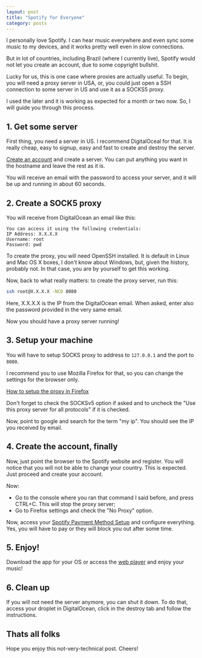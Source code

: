 ```yaml
---
layout: post
title: "Spotify for Everyone"
category: posts
---
```


I personally love Spotify. I can hear music everywhere and even
sync some music to my devices, and it works pretty well even in
slow connections.

But in lot of countries, including Brazil (where I currently live),
Spotify would not let you create an account, due to some copyright
bullshit.

Lucky for us, this is one case where proxies are actually useful.
To begin, you will need a proxy server in USA, or, you could just
open a SSH connection to some server in US and use it as a SOCKS5
proxy.

I used the later and it is working as expected for a month or two
now. So, I will guide you through this process.

## 1. Get some server

First thing, you need a server in US. I recommend DigitalOceal for
that. It is really cheap, easy to signup, easy and fast to create
and destroy the server.

[Create an account](https://www.digitalocean.com/?refcode=7e8e9efb2f77)
and create a server. You can put anything you want in the
hostname and leave the rest as it is.

You will receive an email with the password to access your server,
and it will be up and running in about 60 seconds.


## 2. Create a SOCK5 proxy

You will receive from DigitalOcean an email like this:

    You can access it using the following credentials:
    IP Address: X.X.X.X
    Username: root
    Password: pwd

To create the proxy, you will need OpenSSH installed. It is default
in Linux and Mac OS X boxes, I don't know about Windows, but,
given the history, probably not. In that case, you are by yourself
to get this working.

Now, back to what really matters: to create the proxy server, run this:

```bash
ssh root@X.X.X.X -NCD 8080
```

Here, X.X.X.X is the IP from the DigitalOcean email. When asked, enter
also the password provided in the very same email.

Now you should have a proxy server running!

## 3. Setup your machine

You will have to setup SOCKS proxy to address to `127.0.0.1` and the
port to `8080`.

I recommend you to use Mozilla Firefox for that, so you can change the
settings for the browser only.

[How to setup the proxy in Firefox](http://www.wikihow.com/Enter-Proxy-Settings-in-Firefox)

Don't forget to check the SOCKSv5 option if asked and to uncheck
the "Use this proxy server for all protocols" if it is checked.

Now, point to google and search for the term "my ip". You should
see the IP you received by email.

## 4. Create the account, finally

Now, just point the browser to the Spotify website and register. You
will notice that you will not be able to change your country. This
is expected. Just proceed and create your account.

Now:

- Go to the console where you ran that command I said before,
and press CTRL+C. This will stop the proxy server;
- Go to Firefox settings and check the "No Proxy" option.

Now, access your [Spotify Payment Method Setup](https://www.spotify.com/us/account/subscription/change-payment/)
and configure everything. Yes, you will have to pay or they
will block you out after some time.

## 5. Enjoy!

Download the app for your OS or access the [web player](https://play.spotify.com)
and enjoy your music!

## 6. Clean up

If you will not need the server anymore, you can shut it down.
To do that, access your droplet in DigitalOcean, click in
the destroy tab and follow the instructions.

## Thats all folks

Hope you enjoy this not-very-technical post. Cheers!
